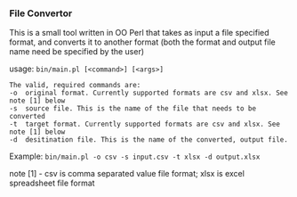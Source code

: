 ### File Convertor  
This is a small tool written in OO Perl that takes as input a file specified format, and converts it to another format (both the format and output file name need be specified by the user)  
  
  
usage: `bin/main.pl [<command>] [<args>]`
  
  	The valid, required commands are:
  	-o	original format. Currently supported formats are csv and xlsx. See note [1] below
  	-s	source file. This is the name of the file that needs to be converted
  	-t	target format. Currently supported formats are csv and xlsx. See note [1] below
  	-d	desitination file. This is the name of the converted, output file.
  
Example: `bin/main.pl -o csv -s input.csv -t xlsx -d output.xlsx`
  
note [1] - csv is comma separated value file format; xlsx is excel spreadsheet file format
